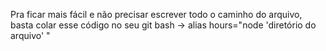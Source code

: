 Pra ficar mais fácil e não precisar escrever todo o caminho do arquivo, basta colar esse código no seu git bash -> alias hours="node 'diretório do arquivo' "
